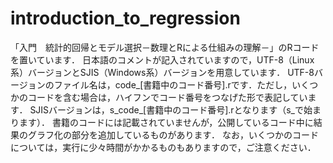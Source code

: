 # introduction_to_regression
「入門　統計的回帰とモデル選択－数理とRによる仕組みの理解－」のRコードを置いています．
日本語のコメントが記入されていますので，UTF-8（Linux系）バージョンとSJIS（Windows系）バージョンを用意しています．
UTF-8バージョンのファイル名は，code_[書籍中のコード番号].rです．ただし，いくつかのコードを含む場合は，ハイフンでコード番号をつなげた形で表記しています．
SJISバージョンは，s_code_[書籍中のコード番号].rとなります（s_で始まります）．
書籍のコードには記載されていませんが，公開しているコード中に結果のグラフ化の部分を追加しているものがあります．
なお，いくつかのコードについては，実行に少々時間がかかるものもありますので，ご注意ください．

